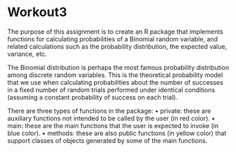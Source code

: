 # Workout3
The purpose of this assignment is to create an R package that implements functions for
calculating probabilities of a Binomial random variable, and related calculations such as the
probability distribution, the expected value, variance, etc.

The Binomial distribution is perhaps the most famous probability distribution among discrete
random variables. This is the theoretical probability model that we use when calculating
probabilities about the number of successes in a fixed number of random trials performed
under identical conditions (assuming a constant probability of success on each trial).


There are three types of functions in the package:
• private: these are auxiliary functions not intended to be called by the user (in red
color).
• main: these are the main functions that the user is expected to invoke (in blue color).
• methods: these are also public functions (in yellow color) that support classes of
objects generated by some of the main functions.
